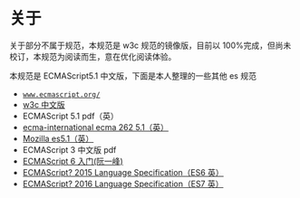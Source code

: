 # 关于

关于部分不属于规范，本规范是 w3c 规范的镜像版，目前以 100%完成，但尚未校订，本规范为阅读而生，意在优化阅读体验。

本规范是 ECMAScript5.1 中文版，下面是本人整理的一些其他 es 规范

*   [`www.ecmascript.org/`](http://www.ecmascript.org/)
*   [w3c 中文版](https://www.w3.org/html/ig/zh/wiki/ES5)
*   ECMAScript 5.1 pdf（英）
*   [ecma-international ecma 262 5.1（英）](http://www.ecma-international.org/ecma-262/5.1/index.html)
*   [Mozilla es5.1（英）](https://people.mozilla.org/~jorendorff/es5.1-final.html)
*   ECMAScript 3 中文版 pdf
*   [ECMAScript 6 入门(阮一峰)](http://es6.ruanyifeng.com/)
*   [ECMAScript? 2015 Language Specification（ES6 英）](http://www.ecma-international.org/ecma-262/6.0/)
*   [ECMAScript? 2016 Language Specification（ES7 英）](http://www.ecma-international.org/ecma-262/7.0/index.html)
